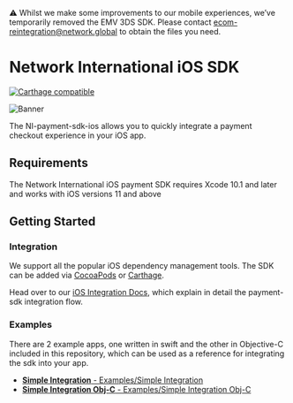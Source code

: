 :warning: Whilst we make some improvements to our mobile experiences, we’ve temporarily removed the EMV 3DS SDK. Please contact ecom-reintegration@network.global to obtain the files you need.

# Network International iOS SDK

[![Carthage compatible](https://img.shields.io/badge/Carthage-compatible-4BC51D.svg?style=flat)](https://github.com/Carthage/Carthage)

![Banner](assets/banner.jpg)

The NI-payment-sdk-ios allows you to quickly integrate a payment checkout experience in your iOS app.

## Requirements
The Network International iOS payment SDK requires Xcode 10.1 and later and works with iOS versions 11 and above

## Getting Started

### Integration

We support all the popular iOS dependency management tools. The SDK can be added via [CocoaPods](https://cocoapods.org/) or [Carthage](https://github.com/Carthage/Carthage).

Head over to our [iOS Integration Docs](https://docs.ngenius-payments.com/reference#ios-sdk-integration-guide), which explain in detail the payment-sdk integration flow.

### Examples

There are 2 example apps, one written in swift and the other in Objective-C included in this repository, which can be used as a reference for integrating the sdk into your app.

- [**Simple Integration** -  Examples/Simple Integration](/Examples/Simple%20Integration/)
- [**Simple Integration Obj-C** - Examples/Simple Integration Obj-C](/Examples/Simple%20Integration%20Obj-C/)

